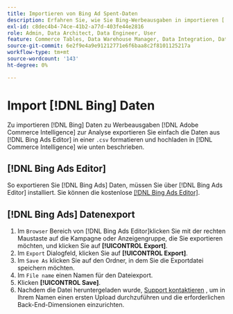 ```yaml
---
title: Importieren von Bing Ad Spent-Daten
description: Erfahren Sie, wie Sie Bing-Werbeausgaben in importieren [!DNL Commerce Intelligence] für die Analyse.
exl-id: c8dec4b4-74ce-41b2-a77d-403fe44e2816
role: Admin, Data Architect, Data Engineer, User
feature: Commerce Tables, Data Warehouse Manager, Data Integration, Data Import/Export
source-git-commit: 6e2f9e4a9e91212771e6f6baa8c2f8101125217a
workflow-type: tm+mt
source-wordcount: '143'
ht-degree: 0%

---
```


# Import [!DNL Bing] Daten

Zu importieren [!DNL Bing] Daten zu Werbeausgaben [!DNL Adobe Commerce Intelligence] zur Analyse exportieren Sie einfach die Daten aus [!DNL Bing Ads Editor] in einer `.csv` formatieren und hochladen in [!DNL Commerce Intelligence] wie unten beschrieben.

## [!DNL Bing Ads Editor]

So exportieren Sie [!DNL Bing Ads] Daten, müssen Sie über [!DNL Bing Ads Editor] installiert. Sie können die kostenlose [[!DNL Bing Ads Editor]](https://about.ads.microsoft.com/en-us/solutions/tools/editor).

## [!DNL Bing Ads] Datenexport

1. Im `Browser` Bereich von [!DNL Bing Ads Editor]klicken Sie mit der rechten Maustaste auf die Kampagne oder Anzeigengruppe, die Sie exportieren möchten, und klicken Sie auf **[!UICONTROL Export]**.
1. Im `Export` Dialogfeld, klicken Sie auf **[!UICONTROL Export]**.
1. Im `Save As` klicken Sie auf den Ordner, in dem Sie die Exportdatei speichern möchten.
1. Im `File name` einen Namen für den Dateiexport.
1. Klicken **[!UICONTROL Save]**.
1. Nachdem die Datei heruntergeladen wurde,  [Support kontaktieren](https://experienceleague.adobe.com/docs/commerce-knowledge-base/kb/troubleshooting/miscellaneous/mbi-service-policies.html) , um in Ihrem Namen einen ersten Upload durchzuführen und die erforderlichen Back-End-Dimensionen einzurichten.
